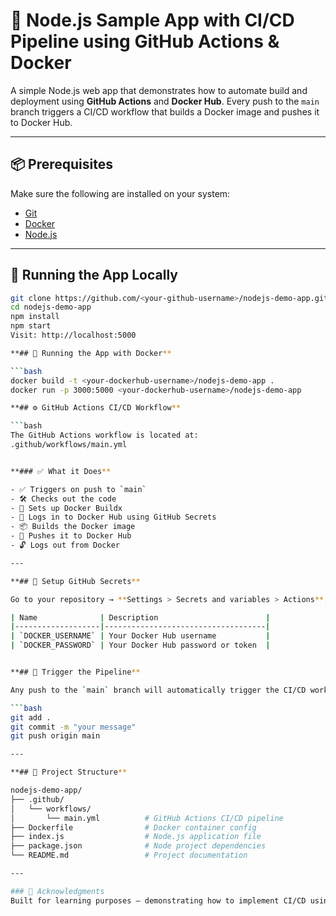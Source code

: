 # 🚀 Node.js Sample App with CI/CD Pipeline using GitHub Actions & Docker

A simple Node.js web app that demonstrates how to automate build and deployment using **GitHub Actions** and **Docker Hub**. Every push to the `main` branch triggers a CI/CD workflow that builds a Docker image and pushes it to Docker Hub.

---

## 📦 Prerequisites

Make sure the following are installed on your system:

- [Git](https://git-scm.com/)
- [Docker](https://www.docker.com/)
- [Node.js](https://nodejs.org/)

---

## 🏁 Running the App Locally

```bash
git clone https://github.com/<your-github-username>/nodejs-demo-app.git
cd nodejs-demo-app
npm install
npm start
Visit: http://localhost:5000

**## 🐳 Running the App with Docker**

```bash
docker build -t <your-dockerhub-username>/nodejs-demo-app .
docker run -p 3000:5000 <your-dockerhub-username>/nodejs-demo-app

**## ⚙️ GitHub Actions CI/CD Workflow**

```bash
The GitHub Actions workflow is located at:
.github/workflows/main.yml


**### ✅ What it Does**

- ✅ Triggers on push to `main`
- 🛠️ Checks out the code
- 🐳 Sets up Docker Buildx
- 🔐 Logs in to Docker Hub using GitHub Secrets
- 📦 Builds the Docker image
- 🚀 Pushes it to Docker Hub
- 🔓 Logs out from Docker

---

**## 🔐 Setup GitHub Secrets**

Go to your repository → **Settings > Secrets and variables > Actions**, and add the following secrets:

| Name              | Description                        |
|-------------------|------------------------------------|
| `DOCKER_USERNAME` | Your Docker Hub username           |
| `DOCKER_PASSWORD` | Your Docker Hub password or token  |


**## 🧪 Trigger the Pipeline**

Any push to the `main` branch will automatically trigger the CI/CD workflow:

```bash
git add .
git commit -m "your message"
git push origin main

---

**## 📁 Project Structure**

nodejs-demo-app/
├── .github/
│   └── workflows/
│       └── main.yml          # GitHub Actions CI/CD pipeline
├── Dockerfile                # Docker container config
├── index.js                  # Node.js application file
├── package.json              # Node project dependencies
└── README.md                 # Project documentation

---

### 🙌 Acknowledgments
Built for learning purposes — demonstrating how to implement CI/CD using GitHub Actions and Docker in a Node.js environment.
